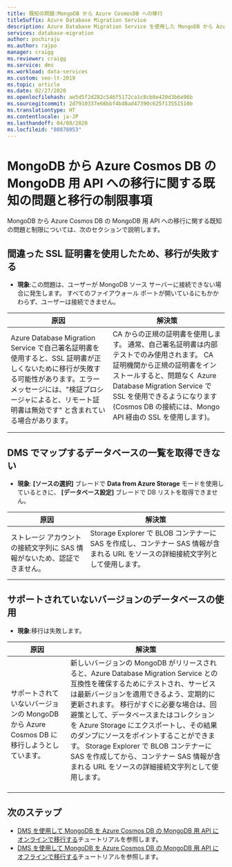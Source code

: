 ```yaml
---
title: 既知の問題:MongoDB から Azure CosmosDB への移行
titleSuffix: Azure Database Migration Service
description: Azure Database Migration Service を使用した MongoDB から Azure Cosmos DB への移行に関する既知の問題と移行の制限事項について説明します。
services: database-migration
author: pochiraju
ms.author: rajpo
manager: craigg
ms.reviewer: craigg
ms.service: dms
ms.workload: data-services
ms.custom: seo-lt-2019
ms.topic: article
ms.date: 02/27/2020
ms.openlocfilehash: ae5d5f2d282c546f5172ca1c8cb0e420d3b6e96b
ms.sourcegitcommit: 2d7910337e66bbf4bd8ad47390c625f13551510b
ms.translationtype: HT
ms.contentlocale: ja-JP
ms.lasthandoff: 04/08/2020
ms.locfileid: "80878053"
---
```

# <a name="known-issuesmigration-limitations-with-migrations-from-mongodb-to-azure-cosmos-dbs-api-for-mongodb"></a>MongoDB から Azure Cosmos DB の MongoDB 用 API への移行に関する既知の問題と移行の制限事項

MongoDB から Azure Cosmos DB の MongoDB 用 API への移行に関する既知の問題と制限については、次のセクションで説明します。

## <a name="migration-fails-as-a-result-of-using-the-incorrect-ssl-cert"></a>間違った SSL 証明書を使用したため、移行が失敗する

* **現象**:この問題は、ユーザーが MongoDB ソース サーバーに接続できない場合に発生します。 すべてのファイアウォール ポートが開いているにもかかわらず、ユーザーは接続できません。

| 原因         | 解決策 |
| ------------- | ------------- |
| Azure Database Migration Service で自己署名証明書を使用すると、SSL 証明書が正しくないために移行が失敗する可能性があります。エラー メッセージには、"検証プロシージャによると、リモート証明書は無効です" と含まれている場合があります。 | CA からの正規の証明書を使用します。  通常、自己署名証明書は内部テストでのみ使用されます。 CA 証明機関から正規の証明書をインストールすると、問題なく Azure Database Migration Service で SSL を使用できるようになります (Cosmos DB の接続には、Mongo API 経由の SSL を使用します)。<br><br> |

## <a name="unable-to-get-the-list-of-databases-to-map-in-dms"></a>DMS でマップするデータベースの一覧を取得できない

* **現象**: **[ソースの選択]** ブレードで **Data from Azure Storage** モードを使用しているときに、 **[データベース設定]** ブレードで DB リストを取得できません。

| 原因         | 解決策 |
| ------------- | ------------- |
| ストレージ アカウントの接続文字列に SAS 情報がないため、認証できません。 | Storage Explorer で BLOB コンテナーに SAS を作成し、コンテナー SAS 情報が含まれる URL をソースの詳細接続文字列として使用します。<br><br> |

## <a name="using-an-unsupported-version-of-the-database"></a>サポートされていないバージョンのデータベースの使用

* **現象**:移行は失敗します。

| 原因         | 解決策 |
| ------------- | ------------- |
| サポートされていないバージョンの MongoDB から Azure Cosmos DB に移行しようとしています。 | 新しいバージョンの MongoDB がリリースされると、Azure Database Migration Service との互換性を確保するためにテストされ、サービスは最新バージョンを適用できるよう、定期的に更新されます。 移行がすぐに必要な場合は、回避策として、データベースまたはコレクションを Azure Storage にエクスポートし、その結果のダンプにソースをポイントすることができます。 Storage Explorer で BLOB コンテナーに SAS を作成してから、コンテナー SAS 情報が含まれる URL をソースの詳細接続文字列として使用します。<br><br> |

## <a name="next-steps"></a>次のステップ

* [DMS を使用して MongoDB を Azure Cosmos DB の MongoDB 用 API にオンラインで移行する](tutorial-mongodb-cosmos-db-online.md)チュートリアルを参照します。
* [DMS を使用して MongoDB を Azure Cosmos DB の MongoDB 用 API にオフラインで移行する](tutorial-mongodb-cosmos-db.md)チュートリアルを参照します。